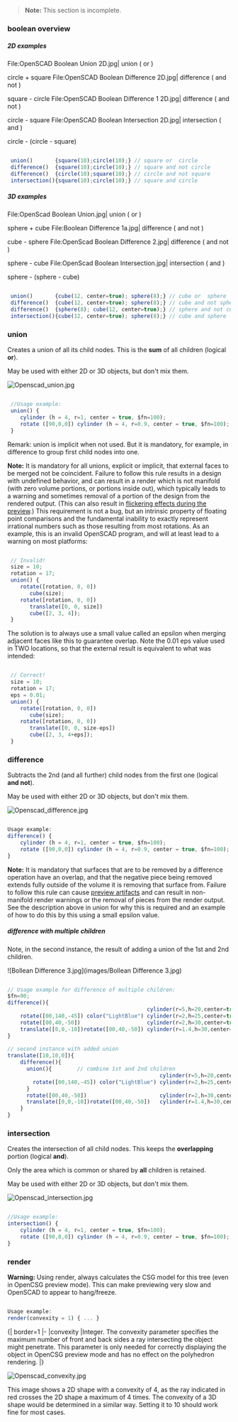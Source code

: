 > **Note:** This section is incomplete.

### boolean overview
##### 2D examples
<gallery >
File:OpenSCAD Boolean Union 2D.jpg|        union ( or )           

 circle + square 
File:OpenSCAD Boolean Difference 2D.jpg|   difference ( and not ) 

 square - circle
File:OpenSCAD Boolean Difference 1 2D.jpg| difference ( and not ) 

 circle - square
File:OpenSCAD Boolean Intersection 2D.jpg| intersection ( and )   

 circle - (circle - square)
</gallery>
```javascript

 union()       {square(10);circle(10);} // square or  circle
 difference()  {square(10);circle(10);} // square and not circle
 difference()  {circle(10);square(10);} // circle and not square
 intersection(){square(10);circle(10);} // square and circle

```
##### 3D examples
<gallery >
File:OpenScad Boolean Union.jpg|        union ( or )           

 sphere + cube 
File:Boolean Difference 1a.jpg|         difference ( and not ) 

 cube - sphere
File:OpenScad Boolean Difference 2.jpg| difference ( and not ) 

 sphere - cube
File:OpenScad Boolean Intersection.jpg| intersection ( and )   

 sphere - (sphere - cube)
</gallery>
```javascript

 union()       {cube(12, center=true); sphere(8);} // cube or  sphere
 difference()  {cube(12, center=true); sphere(8);} // cube and not sphere
 difference()  {sphere(8); cube(12, center=true);} // sphere and not cube
 intersection(){cube(12, center=true); sphere(8);} // cube and sphere

```
### union
Creates a union of all its child nodes. This is the **sum** of all children (logical **or**).

May be used with either 2D or 3D objects, but don't mix them.

![Openscad_union.jpg](images/Openscad_union.jpg)
```javascript

 //Usage example:
 union() {
 	cylinder (h = 4, r=1, center = true, $fn=100);
 	rotate ([90,0,0]) cylinder (h = 4, r=0.9, center = true, $fn=100);
 }

```
Remark: union is implicit when not used. But it is mandatory, for example, in difference to group first child nodes into one.

<b>Note:</b> It is mandatory for all unions, explicit or implicit, that external faces to be merged not be coincident.  Failure to follow this rule results in a design with undefined behavior, and can result in a render which is not manifold (with zero volume portions, or portions inside out), which typically leads to a warning and sometimes removal of a portion of the design from the rendered output.  (This can also result in [flickering effects during the preview](OpenSCAD_User_Manual/FAQ#What_are_those_strange_flickering_artifacts_in_the_preview?).)  This requirement is not a bug, but an intrinsic property of floating point comparisons and the fundamental inability to exactly represent irrational numbers such as those resulting from most rotations.  As an example, this is an invalid OpenSCAD program, and will at least lead to a warning on most platforms:

```javascript

 // Invalid!
 size = 10;
 rotation = 17;
 union() {
    rotate([rotation, 0, 0])
       cube(size);
    rotate([rotation, 0, 0])
       translate([0, 0, size])
       cube([2, 3, 4]);
 }

```

The solution is to always use a small value called an epsilon when merging adjacent faces like this to guarantee overlap.  Note the 0.01 eps value used in TWO locations, so that the external result is equivalent to what was intended:

```javascript

 // Correct!
 size = 10;
 rotation = 17;
 eps = 0.01;
 union() {
    rotate([rotation, 0, 0])
       cube(size);
    rotate([rotation, 0, 0])
       translate([0, 0, size-eps])
       cube([2, 3, 4+eps]);
 }

```

### difference
Subtracts the 2nd (and all further) child nodes from the first one (logical **and not**).

May be used with either 2D or 3D objects, but don't mix them.

![Openscad_difference.jpg](images/Openscad_difference.jpg)
```javascript

Usage example:
difference() {
	cylinder (h = 4, r=1, center = true, $fn=100);
	rotate ([90,0,0]) cylinder (h = 4, r=0.9, center = true, $fn=100);
}

```

<b>Note:</b> It is mandatory that surfaces that are to be removed by a difference operation have an overlap, and that the negative piece being removed extends fully outside of the volume it is removing that surface from.  Failure to follow this rule can cause [preview artifacts](OpenSCAD_User_Manual/FAQ#What_are_those_strange_flickering_artifacts_in_the_preview?) and can result in non-manifold render warnings or the removal of pieces from the render output.  See the description above in union for why this is required and an example of how to do this by this using a small epsilon value.

##### difference with multiple children
Note, in the second instance, the result of adding a union of the 1st and 2nd children.

![Bollean Difference 3.jpg](images/Bollean Difference 3.jpg)
```javascript

// Usage example for difference of multiple children:
$fn=90;
difference(){
                                            cylinder(r=5,h=20,center=true);
    rotate([00,140,-45]) color("LightBlue") cylinder(r=2,h=25,center=true);
    rotate([00,40,-50])                     cylinder(r=2,h=30,center=true);
    translate([0,0,-10])rotate([00,40,-50]) cylinder(r=1.4,h=30,center=true);
}
   
// second instance with added union
translate([10,10,0]){
    difference(){
      union(){        // combine 1st and 2nd children
                                                cylinder(r=5,h=20,center=true);
        rotate([00,140,-45]) color("LightBlue") cylinder(r=2,h=25,center=true);
      }
      rotate([00,40,-50])                       cylinder(r=2,h=30,center=true);
      translate([0,0,-10])rotate([00,40,-50])   cylinder(r=1.4,h=30,center=true);
    }
}

```

### intersection
Creates the intersection of all child nodes. This keeps the **overlapping** portion (logical **and**).

Only the area which is common or shared by **all** children is retained.

May be used with either 2D or 3D objects, but don't mix them.

![Openscad_intersection.jpg](images/Openscad_intersection.jpg)
```javascript

//Usage example:
intersection() {
	cylinder (h = 4, r=1, center = true, $fn=100);
	rotate ([90,0,0]) cylinder (h = 4, r=0.9, center = true, $fn=100);
}

```

### render
**Warning:** Using render, always calculates the CSG model for this tree (even in OpenCSG preview mode).
This can make previewing very slow and OpenSCAD to appear to hang/freeze.

```javascript

Usage example:
render(convexity = 1) { ... }

```

{| border=1
|-
|convexity
|Integer. The convexity parameter specifies the maximum number of front and back sides a ray intersecting the object might penetrate. This parameter is only needed for correctly displaying the object in OpenCSG preview mode and has no effect on the polyhedron rendering.
|}

![Openscad_convexity.jpg](images/Openscad_convexity.jpg)

This image shows a 2D shape with a convexity of 4, as the ray indicated in red crosses the 2D shape a maximum of 4 times. The convexity of a 3D shape would be determined in a similar way. Setting it to 10 should work fine for most cases.
